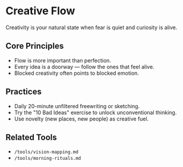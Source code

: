 # Creative Flow

Creativity is your natural state when fear is quiet and curiosity is alive.

## Core Principles
- Flow is more important than perfection.
- Every idea is a doorway — follow the ones that feel alive.
- Blocked creativity often points to blocked emotion.

## Practices
- Daily 20-minute unfiltered freewriting or sketching.
- Try the "10 Bad Ideas" exercise to unlock unconventional thinking.
- Use novelty (new places, new people) as creative fuel.

## Related Tools
- `/tools/vision-mapping.md`
- `/tools/morning-rituals.md`
